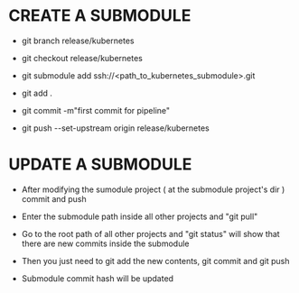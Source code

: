 # CREATE A SUBMODULE

- git branch release/kubernetes

- git checkout release/kubernetes 

- git submodule add ssh://<path_to_kubernetes_submodule>.git

- git add .

- git commit -m"first commit for pipeline"

- git push --set-upstream origin release/kubernetes

# UPDATE A SUBMODULE

- After modifying the sumodule project ( at the submodule project's dir ) commit and push

- Enter the submodule path inside all other projects and "git pull"

- Go to the root path of all other projects and "git status" will show that there are new commits inside the submodule

- Then you just need to git add the new contents, git commit and git push 

- Submodule commit hash will be updated

